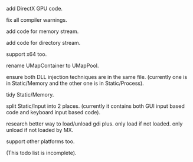 add DirectX GPU code.

fix all compiler warnings.

add code for memory stream.

add code for directory stream.

support x64 too.

rename UMapContainer to UMapPool.

ensure both DLL injection techniques are in the same file. (currently one is in Static/Memory and the other one is in Static/Process).

tidy Static/Memory.

split Static/Input into 2 places. (currently it contains both GUI input based code and keyboard input based code).

research better way to load/unload gdi plus. only load if not loaded. only unload if not loaded by MX.

support other platforms too.

(This todo list is incomplete).